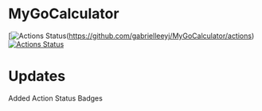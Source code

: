 # MyGoCalculator
[![Actions Status](https://github.com/gabrielleeyj/MyGoCalculator/workflows/Test/badge.svg)(https://github.com/gabrielleeyj/MyGoCalculator/actions)
[![Actions Status](https://github.com/gabrielleeyj/MyGoCalculator/workflows/README%20Info%20Update/badge.svg)](https://github.com/gabrielleeyj/MyGoCalculator/actions)

# Updates

Added Action Status Badges
